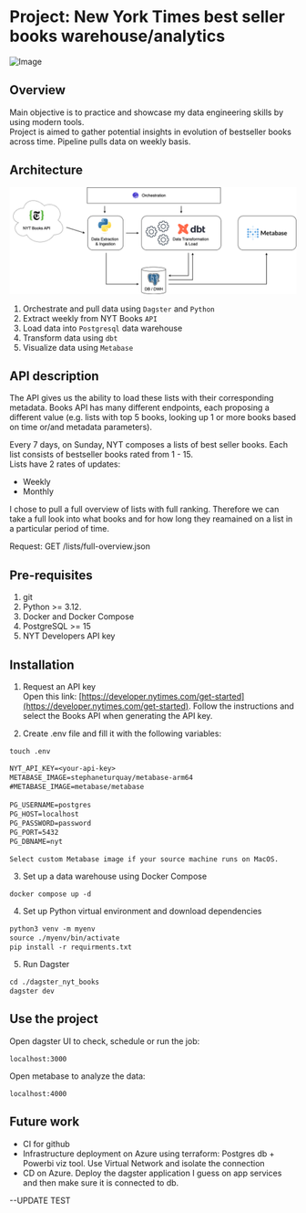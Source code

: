 # Project: New York Times best seller books warehouse/analytics

![Image](https://developer.nytimes.com/files/thumb_books_july-2020.jpg?v=1595646805537)

## Overview
Main objective is to practice and showcase my data engineering skills by using modern tools.  
Project is aimed to gather potential insights in evolution of bestseller books across time. Pipeline pulls data on weekly basis.

## Architecture

![Pipeline architecture](./assets/images/NYT_diagram.drawio.png)

1. Orchestrate and pull data using `Dagster` and `Python`
2. Extract weekly from NYT Books `API`
3. Load data into `Postgresql` data warehouse
4. Transform data using `dbt`
5. Visualize data using `Metabase` 

## API description
The API gives us the ability to load these lists with their corresponding metadata. Books API has many different endpoints, each proposing a different value (e.g. lists with top 5 books, looking up 1 or more books based on time or/and metadata parameters). 

Every 7 days, on Sunday, NYT composes a lists of best seller books. Each list consists of bestseller books rated from 1 - 15.  
Lists have 2 rates of updates:
* Weekly 
* Monthly 

I chose to pull a full overview of lists with full ranking. Therefore we can take a full look into what books and for how long they reamained on a list in a particular period of time.

Request: GET /lists/full-overview.json

## Pre-requisites

1. git
2. Python >= 3.12.
3. Docker and Docker Compose
4. PostgreSQL >= 15
5. NYT Developers API key

## Installation

1. Request an API key  
Open this link: [https://developer.nytimes.com/get-started](https://developer.nytimes.com/get-started). Follow the instructions and select the Books API when generating the API key. 

2. Create .env file and fill it with the following variables:
```
touch .env
```
```
NYT_API_KEY=<your-api-key>
METABASE_IMAGE=stephaneturquay/metabase-arm64
#METABASE_IMAGE=metabase/metabase

PG_USERNAME=postgres
PG_HOST=localhost
PG_PASSWORD=password
PG_PORT=5432
PG_DBNAME=nyt
```

`Select custom Metabase image if your source machine runs on MacOS.`

3. Set up a data warehouse using Docker Compose

```
docker compose up -d
```  

4. Set up Python virtual environment and download dependencies

```
python3 venv -m myenv
source ./myenv/bin/activate
pip install -r requirments.txt
```

5. Run Dagster
```
cd ./dagster_nyt_books
dagster dev
```
## Use the project
Open dagster UI to check, schedule or run the job:

```
localhost:3000
```

Open metabase to analyze the data:

```
localhost:4000
```

## Future work

- CI for github
- Infrastructure deployment on Azure using terraform: Postgres db + Powerbi viz tool. Use Virtual Network and isolate the connection
- CD on Azure. Deploy the dagster application I guess on app services and then make sure it is connected to db.

--UPDATE TEST




